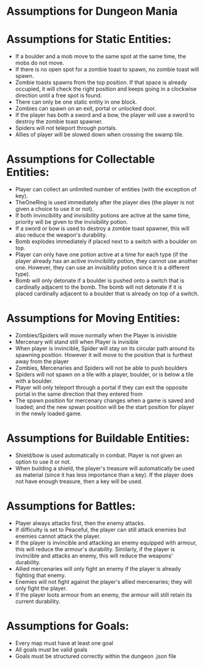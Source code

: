 # Assumptions for Dungeon Mania

# Assumptions for Static Entities:
- If a boulder and a mob move to the same spot at the same time, the mobs do not move.
- If there is no open spot for a zombie toast to spawn, no zombie toast will spawn.
- Zombie toasts spawns from the top position. If that space is already occupied, it will check the right position and keeps going in a clockwise direction until a free spot is found.
- There can only be one static entity in one block.
- Zombies can spawn on an exit, portal or unlocked door.
- If the player has both a sword and a bow, the player will use a sword to destroy the zombie toast spawner.
- Spiders will not teleport through portals.
- Allies of player will be slowed down when crossing the swamp tile.

# Assumptions for Collectable Entities:
- Player can collect an unlimited number of entities (with the exception of key).
- TheOneRing is used immediately after the player dies (the player is not given a choice to use it or not).
- If both invincibility and invisibility potions are active at the same time, priority will be given to the invisibility potion.
- If a sword or bow is used to destroy a zombie toast spawner, this will also reduce the weapon's durability.
- Bomb explodes immediately if placed next to a switch with a boulder on top.
- Player can only have one potion active at a time for each type (if the player already has an active invincibility potion, they cannot use another one. However, they can use an invisibility potion since it is a different type).
- Bomb will only detonate if a boulder is pushed onto a switch that is cardinally adjacent to the bomb. The bomb will not detonate if it is placed cardinally adjacent to a 
boulder that is already on top of a switch.

# Assumptions for Moving Entities:
- Zombies/Spiders will move normally when the Player is inivisble
- Mercenary will stand still when Player is invisible
- When player is invincible, Spider will stay on its circular path around its spawning position. However it will move to the position that is furthest away from the player
- Zombies, Mercenaries and Spiders will not be able to push boulders
- Spiders will not spawn on a tile with a player, boulder, or is below a tile with a boulder.
- Player will only teleport through a portal if they can exit the opposite portal in the same direction that they entered from
- The spawn position for mercenary changes when a game is saved and loaded; and the new spwan position will be the start position for player in the newly loaded game.

# Assumptions for Buildable Entities:

- Shield/bow is used automatically in combat. Player is not given an option to use it or not.
- When building a shield, the player's treasure will automatically be used as material (since it has less importance than a key). If the player does not have enough treasure, then a key will be used.

# Assumptions for Battles:

- Player always attacks first, then the enemy attacks.
- If difficulty is set to Peaceful, the player can still attack enemies but enemies cannot attack the player.
- If the player is invincible and attacking an enemy equipped with armour, this will reduce the armour's durability. Similarly, if the player is invincible and attacks an enemy, this will reduce the weapons' durability.
- Allied mercenaries will only fight an enemy if the player is already fighting that enemy.
- Enemies will not fight against the player's allied mercenaries; they will only fight the player.
- If the player loots armour from an enemy, the armour will still retain its current durability.

# Assumptions for Goals:
- Every map must have at least one goal
- All goals must be valid goals
- Goals must be structured correctly within the dungeon .json file
